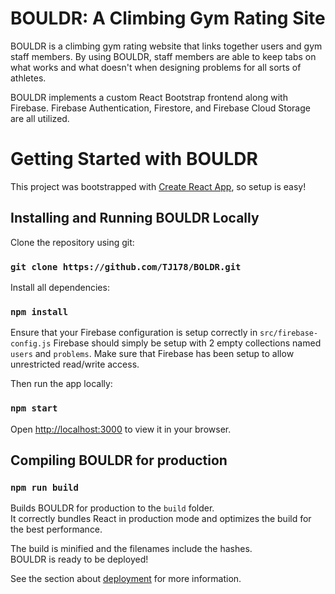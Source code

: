 # BOULDR: A Climbing Gym Rating Site
BOULDR is a climbing gym rating website that links together users and gym staff members. By using BOULDR, staff members are able to keep tabs on what works and what doesn't when designing problems for all sorts of athletes.

BOULDR implements a custom React Bootstrap frontend along with Firebase.
Firebase Authentication, Firestore, and Firebase Cloud Storage are all utilized.

# Getting Started with BOULDR

This project was bootstrapped with [Create React App](https://github.com/facebook/create-react-app), so setup is easy!

## Installing and Running BOULDR Locally

Clone the repository using git:
### `git clone https://github.com/TJ178/BOLDR.git`

Install all dependencies:
### `npm install`


Ensure that your Firebase configuration is setup correctly in `src/firebase-config.js`
Firebase should simply be setup with 2 empty collections named `users` and `problems`.
Make sure that Firebase has been setup to allow unrestricted read/write access.


Then run the app locally:
### `npm start`

Open [http://localhost:3000](http://localhost:3000) to view it in your browser.



## Compiling BOULDR for production

### `npm run build`

Builds BOULDR for production to the `build` folder.\
It correctly bundles React in production mode and optimizes the build for the best performance.

The build is minified and the filenames include the hashes.\
BOULDR is ready to be deployed!

See the section about [deployment](https://facebook.github.io/create-react-app/docs/deployment) for more information.
